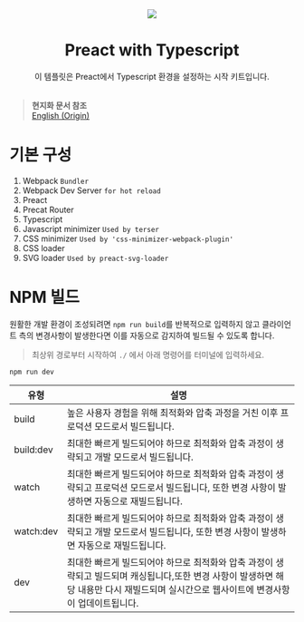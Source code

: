 <div align="center">
  <img src="https://github.com/user-attachments/assets/a2e245fd-a4e0-4339-8d4e-6a6a958902f0">
  <h1>Preact with Typescript</h1>
  <span>이 템플릿은 Preact에서 Typescript 환경을 설정하는 시작 키트입니다.</span>
</div>

<br>

> __현지화 문서 참조__<br>
> [English (Origin)](https://github.com/MTtankkeo/typescript-preact-webpack)

# 기본 구성
1. Webpack `Bundler`
2. Webpack Dev Server `for hot reload`
3. Preact
4. Precat Router
5. Typescript
6. Javascript minimizer `Used by terser`
7. CSS minimizer `Used by 'css-minimizer-webpack-plugin'`
8. CSS loader
9. SVG loader `Used by preact-svg-loader`

# NPM 빌드
원활한 개발 환경이 조성되려면 `npm run build`를 반복적으로 입력하지 않고 클라이언트 측의 변경사항이 발생한다면 이를 자동으로 감지하여 빌드될 수 있도록 합니다.

> 최상위 경로부터 시작하여 `./` 에서 아래 명령어를 터미널에 입력하세요.

```cli
npm run dev
```

| 유형 | 설명 |
| ---- | ----------- |
| build | 높은 사용자 경험을 위해 최적화와 압축 과정을 거친 이후 프로덕션 모드로서 빌드됩니다.
| build:dev | 최대한 빠르게 빌드되어야 하므로 최적화와 압축 과정이 생략되고 개발 모드로서 빌드됩니다.
| watch | 최대한 빠르게 빌드되어야 하므로 최적화와 압축 과정이 생략되고 프로덕션 모드로서 빌드됩니다, 또한 변경 사항이 발생하면 자동으로 재빌드됩니다.
| watch:dev | 최대한 빠르게 빌드되어야 하므로 최적화와 압축 과정이 생략되고 개발 모드로서 빌드됩니다, 또한 변경 사항이 발생하면 자동으로 재빌드됩니다.
| dev | 최대한 빠르게 빌드되어야 하므로 최적화와 압축 과정이 생략되고 빌드되며 캐싱됩니다,또한 변경 사항이 발생하면 해당 내용만 다시 재빌드되며 실시간으로 웹사이트에 변경사항이 업데이트됩니다.
